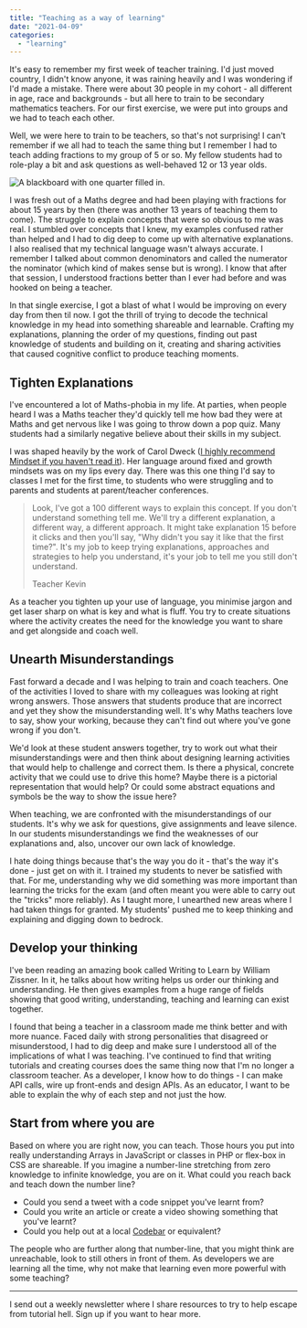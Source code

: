 ```yaml
---
title: "Teaching as a way of learning"
date: "2021-04-09"
categories: 
  - "learning"
---
```


It's easy to remember my first week of teacher training. I'd just moved country, I didn't know anyone, it was raining heavily and I was wondering if I'd made a mistake. There were about 30 people in my cohort - all different in age, race and backgrounds - but all here to train to be secondary mathematics teachers. For our first exercise, we were put into groups and we had to teach each other.

Well, we were here to train to be teachers, so that's not surprising! I can't remember if we all had to teach the same thing but I remember I had to teach adding fractions to my group of 5 or so. My fellow students had to role-play a bit and ask questions as well-behaved 12 or 13 year olds.

![A blackboard with one quarter filled in.](/images/images.jpeg)

I was fresh out of a Maths degree and had been playing with fractions for about 15 years by then (there was another 13 years of teaching them to come). The struggle to explain concepts that were so obvious to me was real. I stumbled over concepts that I knew, my examples confused rather than helped and I had to dig deep to come up with alternative explanations. I also realised that my technical language wasn't always accurate. I remember I talked about common denominators and called the numerator the nominator (which kind of makes sense but is wrong). I know that after that session, I understood fractions better than I ever had before and was hooked on being a teacher.

In that single exercise, I got a blast of what I would be improving on every day from then til now. I got the thrill of trying to decode the technical knowledge in my head into something shareable and learnable. Crafting my explanations, planning the order of my questions, finding out past knowledge of students and building on it, creating and sharing activities that caused cognitive conflict to produce teaching moments.

## Tighten Explanations

I've encountered a lot of Maths-phobia in my life. At parties, when people heard I was a Maths teacher they'd quickly tell me how bad they were at Maths and get nervous like I was going to throw down a pop quiz. Many students had a similarly negative believe about their skills in my subject.

I was shaped heavily by the work of Carol Dweck ([I highly recommend Mindset if you haven't read it](https://www.goodreads.com/book/show/40745.Mindset)). Her language around fixed and growth mindsets was on my lips every day. There was this one thing I'd say to classes I met for the first time, to students who were struggling and to parents and students at parent/teacher conferences.

> Look, I've got a 100 different ways to explain this concept. If you don't understand something tell me. We'll try a different explanation, a different way, a different approach. It might take explanation 15 before it clicks and then you'll say, "Why didn't you say it like that the first time?". It's my job to keep trying explanations, approaches and strategies to help you understand, it's your job to tell me you still don't understand.
> 
> Teacher Kevin

As a teacher you tighten up your use of language, you minimise jargon and get laser sharp on what is key and what is fluff. You try to create situations where the activity creates the need for the knowledge you want to share and get alongside and coach well.

## Unearth Misunderstandings

Fast forward a decade and I was helping to train and coach teachers. One of the activities I loved to share with my colleagues was looking at right wrong answers. Those answers that students produce that are incorrect and yet they show the misunderstanding well. It's why Maths teachers love to say, show your working, because they can't find out where you've gone wrong if you don't.

We'd look at these student answers together, try to work out what their misunderstandings were and then think about designing learning activities that would help to challenge and correct them. Is there a physical, concrete activity that we could use to drive this home? Maybe there is a pictorial representation that would help? Or could some abstract equations and symbols be the way to show the issue here?

When teaching, we are confronted with the misunderstandings of our students. It's why we ask for questions, give assignments and leave silence. In our students misunderstandings we find the weaknesses of our explanations and, also, uncover our own lack of knowledge.

I hate doing things because that's the way you do it - that's the way it's done - just get on with it. I trained my students to never be satisfied with that. For me, understanding why we did something was more important than learning the tricks for the exam (and often meant you were able to carry out the "tricks" more reliably). As I taught more, I unearthed new areas where I had taken things for granted. My students' pushed me to keep thinking and explaining and digging down to bedrock.

## Develop your thinking

I've been reading an amazing book called Writing to Learn by William Zissner. In it, he talks about how writing helps us order our thinking and understanding. He then gives examples from a huge range of fields showing that good writing, understanding, teaching and learning can exist together.

I found that being a teacher in a classroom made me think better and with more nuance. Faced daily with strong personalities that disagreed or misunderstood, I had to dig deep and make sure I understood all of the implications of what I was teaching. I've continued to find that writing tutorials and creating courses does the same thing now that I'm no longer a classroom teacher. As a developer, I know how to do things - I can make API calls, wire up front-ends and design APIs. As an educator, I want to be able to explain the why of each step and not just the how.

## Start from where you are

Based on where you are right now, you can teach. Those hours you put into really understanding Arrays in JavaScript or classes in PHP or flex-box in CSS are shareable. If you imagine a number-line stretching from zero knowledge to infinite knowledge, you are on it. What could you reach back and teach down the number line?

- Could you send a tweet with a code snippet you've learnt from?
- Could you write an article or create a video showing something that you've learnt?
- Could you help out at a local [Codebar](https://codebar.io/) or equivalent?

The people who are further along that number-line, that you might think are unreachable, look to still others in front of them. As developers we are learning all the time, why not make that learning even more powerful with some teaching?

* * *

I send out a weekly newsletter where I share resources to try to help escape from tutorial hell. Sign up if you want to hear more.
